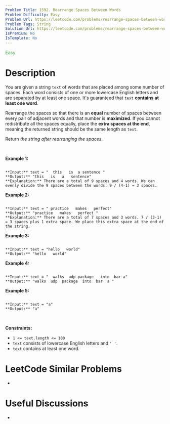 ```yaml
---
Problem Title: 1592. Rearrange Spaces Between Words
Problem Difficulty: Easy
Problem Url: https://leetcode.com/problems/rearrange-spaces-between-words/
Problem Tags: String
Solution Url: https://leetcode.com/problems/rearrange-spaces-between-words/solution/
IsPremium: No
IsTemplate: No
---
```


<span style="color: rgb(67, 160, 71);">Easy</span>

# Description

You are given a string `text` of words that are placed among some number of spaces. Each word consists of one or more lowercase English letters and are separated by at least one space. It's guaranteed that `text` **contains at least one word**.


Rearrange the spaces so that there is an **equal** number of spaces between every pair of adjacent words and that number is **maximized**. If you cannot redistribute all the spaces equally, place the **extra spaces at the end**, meaning the returned string should be the same length as `text`.


Return *the string after rearranging the spaces*.


 


**Example 1:**



```

**Input:** text = "  this   is  a sentence "
**Output:** "this   is   a   sentence"
**Explanation:** There are a total of 9 spaces and 4 words. We can evenly divide the 9 spaces between the words: 9 / (4-1) = 3 spaces.

```

**Example 2:**



```

**Input:** text = " practice   makes   perfect"
**Output:** "practice   makes   perfect "
**Explanation:** There are a total of 7 spaces and 3 words. 7 / (3-1) = 3 spaces plus 1 extra space. We place this extra space at the end of the string.

```

**Example 3:**



```

**Input:** text = "hello   world"
**Output:** "hello   world"

```

**Example 4:**



```

**Input:** text = "  walks  udp package   into  bar a"
**Output:** "walks  udp  package  into  bar  a "

```

**Example 5:**



```

**Input:** text = "a"
**Output:** "a"

```

 


**Constraints:**


* `1 <= text.length <= 100`
* `text` consists of lowercase English letters and `' '`.
* `text` contains at least one word.




# LeetCode Similar Problems

- []()

# Useful Discussions

- []()
